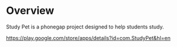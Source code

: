 # Overview
Study Pet is a phonegap project designed to help students study.

https://play.google.com/store/apps/details?id=com.StudyPet&hl=en
